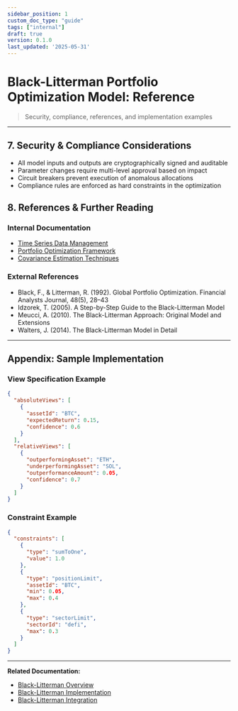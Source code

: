 ```yaml
---
sidebar_position: 1
custom_doc_type: "guide"
tags: ["internal"]
draft: true
version: 0.1.0
last_updated: '2025-05-31'
---
```


# Black-Litterman Portfolio Optimization Model: Reference

> Security, compliance, references, and implementation examples

---

## 7. Security & Compliance Considerations

* All model inputs and outputs are cryptographically signed and auditable
* Parameter changes require multi-level approval based on impact
* Circuit breakers prevent execution of anomalous allocations
* Compliance rules are enforced as hard constraints in the optimization

## 8. References & Further Reading

### Internal Documentation

* [Time Series Data Management](../../ExternalInterface/time-series-management.md)
* [Portfolio Optimization Framework](../../Asset/portfolio-optimization.md)
* [Covariance Estimation Techniques](../../AI/covariance-estimation.md)

### External References

* Black, F., & Litterman, R. (1992). Global Portfolio Optimization. Financial Analysts Journal, 48(5), 28–43
* Idzorek, T. (2005). A Step-by-Step Guide to the Black-Litterman Model
* Meucci, A. (2010). The Black-Litterman Approach: Original Model and Extensions
* Walters, J. (2014). The Black-Litterman Model in Detail

---

## Appendix: Sample Implementation

### View Specification Example

```json
{
  "absoluteViews": [
    {
      "assetId": "BTC",
      "expectedReturn": 0.15,
      "confidence": 0.6
    }
  ],
  "relativeViews": [
    {
      "outperformingAsset": "ETH",
      "underperformingAsset": "SOL",
      "outperformanceAmount": 0.05,
      "confidence": 0.7
    }
  ]
}
```

### Constraint Example

```json
{
  "constraints": [
    {
      "type": "sumToOne",
      "value": 1.0
    },
    {
      "type": "positionLimit",
      "assetId": "BTC",
      "min": 0.05,
      "max": 0.4
    },
    {
      "type": "sectorLimit",
      "sectorId": "defi",
      "max": 0.3
    }
  ]
}
```

---

**Related Documentation:**
* [Black-Litterman Overview](./BlackLitterman-Overview.md)
* [Black-Litterman Implementation](./BlackLitterman-Implementation.md)
* [Black-Litterman Integration](./BlackLitterman-Integration.md)
